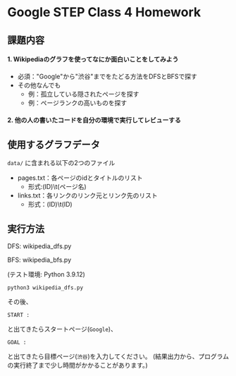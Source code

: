 # Google STEP Class 4 Homework

## 課題内容

#### 1. Wikipediaのグラフを使ってなにか面白いことをしてみよう
- 必須："Google"から"渋谷"までをたどる方法をDFSとBFSで探す
- その他なんでも
  - 例：孤立している隠されたページを探す
  - 例：ページランクの高いものを探す

#### 2. 他の人の書いたコードを自分の環境で実行してレビューする

## 使用するグラフデータ

`data/` に含まれる以下の2つのファイル

- pages.txt：各ページのidとタイトルのリスト
  - 形式:(ID)\t(ページ名)
- links.txt：各リンクのリンク元とリンク先のリスト
  - 形式：(ID)\t(ID)

## 実行方法

DFS: wikipedia_dfs.py

BFS: wikipedia_bfs.py

(テスト環境: Python 3.9.12)

```shell
python3 wikipedia_dfs.py
```
その後、
```shell
START : 
```
と出てきたらスタートページ(`Google`)、
```shell
GOAL : 
```
と出てきたら目標ページ(`渋谷`)を入力してください。
(結果出力から、プログラムの実行終了まで少し時間がかかることがあります。)
